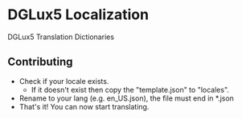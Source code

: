 # DGLux5 Localization

DGLux5 Translation Dictionaries

## Contributing

* Check if your locale exists.
  * If it doesn't exist then copy the "template.json" to "locales".
* Rename to your lang (e.g. en_US.json), the file must end in *.json
* That's it! You can now start translating.
